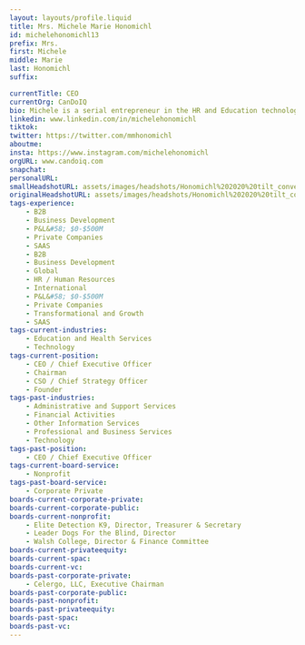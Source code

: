 ```yaml
---
layout: layouts/profile.liquid
title: Mrs. Michele Marie Honomichl
id: michelehonomichl13
prefix: Mrs.
first: Michele
middle: Marie
last: Honomichl
suffix: 

currentTitle: CEO
currentOrg: CanDoIQ
bio: Michele is a serial entrepreneur in the HR and Education technology spaces. She successfully led companies from start-up through initial build, sales growth, capital raise and exit. Her passion is simplicity in product and seamless delivery on a global basis. <br /><br />As CEO of CanDoIQ, a company dedicated to teaching life skills through fun, targeted, interactive technology to simplify complex concepts related to benefits, insurance, banking, credit, taxes, automobile ownership, and other everyday requirements for being fiscally responsible, Michele is passionate about making these topics easily consumable for everyday people. Simply put, CanDoIQ teaches the mastery of life’s financial complexity.<br /><br />Michele was the Founder, Executive Chairman & Chief Strategy Officer at Celergo, which managed local, offshore, and expatriate payrolls in over 150 countries for clients, by combining best in class consolidation technology and service. As the single point of contact for all global payroll needs, Celergo handled changes, calculations, compliance, funding and reporting through standardized global payroll processes that ensured visibility and compliance for its clients. Celergo was acquired by ADP in 2018. <br /><br />Previous to Celergo, Michele was a co-founder and CEO of GPSLink, and chief architect of the virtual relocation management model – a revolutionary web-based technology to help manage expatriate administration. Michele also worked at Ford Motor Company, where she was an international auditor, supported the creation of a world-class expatriate administration center, and launched a worldwide expatriate management system.<br /><br />Michele holds a BS in Finance from Michigan State University and an MBA with concentrations in Finance and Entrepreneurship from the Kelley School of Business at Indiana University.<br /><br />Over her career, Michele has presented at Kelley School of Business at Indiana University, Chicago Booth at University of Chicago, HRMAC, The Conference Board, SHRM, Global Payroll Management Institute (GPMI), the Global Payroll Association (GPA), and the American Payroll Association (APA) on various Leadership, Entrepreneurship, Payroll, HR, Expatriate, and Technology topics. Michele is the author of Chapter 13 in the Payroll Answer Book, 2008 - 2019 Editions.
linkedin: www.linkedin.com/in/michelehonomichl
tiktok: 
twitter: https://twitter.com/mmhonomichl
aboutme: 
insta: https://www.instagram.com/michelehonomichl
orgURL: www.candoiq.com
snapchat: 
personalURL: 
smallHeadshotURL: assets/images/headshots/Honomichl%202020%20tilt_converted_scaled.avif
originalHeadshotURL: assets/images/headshots/Honomichl%202020%20tilt_converted_scaled.avif
tags-experience: 
    - B2B
    - Business Development
    - P&L&#58; $0-$500M
    - Private Companies
    - SAAS
    - B2B
    - Business Development
    - Global
    - HR / Human Resources
    - International
    - P&L&#58; $0-$500M
    - Private Companies
    - Transformational and Growth
    - SAAS
tags-current-industries: 
    - Education and Health Services
    - Technology
tags-current-position: 
    - CEO / Chief Executive Officer
    - Chairman
    - CSO / Chief Strategy Officer
    - Founder
tags-past-industries: 
    - Administrative and Support Services
    - Financial Activities
    - Other Information Services
    - Professional and Business Services
    - Technology
tags-past-position: 
    - CEO / Chief Executive Officer
tags-current-board-service: 
    - Nonprofit
tags-past-board-service: 
    - Corporate Private
boards-current-corporate-private: 
boards-current-corporate-public: 
boards-current-nonprofit: 
    - Elite Detection K9, Director, Treasurer & Secretary
    - Leader Dogs For the Blind, Director
    - Walsh College, Director & Finance Committee
boards-current-privateequity: 
boards-current-spac: 
boards-current-vc: 
boards-past-corporate-private: 
    - Celergo, LLC, Executive Chairman
boards-past-corporate-public: 
boards-past-nonprofit: 
boards-past-privateequity: 
boards-past-spac: 
boards-past-vc: 
---
```

